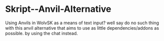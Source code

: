 # Skript--Anvil-Alternative
Using Anvils in WolvSK as a means of text input? well say do no such thing with this anvil alternative that aims to use as little dependencies/addons as possible. by using the chat instead.
